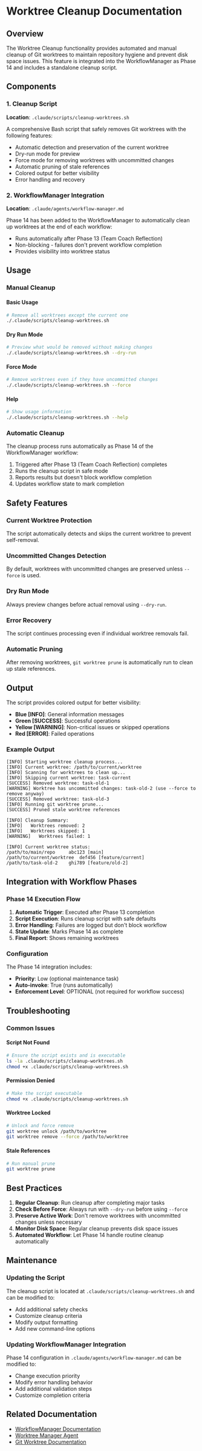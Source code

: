 # Worktree Cleanup Documentation

## Overview

The Worktree Cleanup functionality provides automated and manual cleanup of Git worktrees to maintain repository hygiene and prevent disk space issues. This feature is integrated into the WorkflowManager as Phase 14 and includes a standalone cleanup script.

## Components

### 1. Cleanup Script
**Location**: `.claude/scripts/cleanup-worktrees.sh`

A comprehensive Bash script that safely removes Git worktrees with the following features:
- Automatic detection and preservation of the current worktree
- Dry-run mode for preview
- Force mode for removing worktrees with uncommitted changes
- Automatic pruning of stale references
- Colored output for better visibility
- Error handling and recovery

### 2. WorkflowManager Integration
**Location**: `.claude/agents/workflow-manager.md`

Phase 14 has been added to the WorkflowManager to automatically clean up worktrees at the end of each workflow:
- Runs automatically after Phase 13 (Team Coach Reflection)
- Non-blocking - failures don't prevent workflow completion
- Provides visibility into worktree status

## Usage

### Manual Cleanup

#### Basic Usage
```bash
# Remove all worktrees except the current one
./.claude/scripts/cleanup-worktrees.sh
```

#### Dry Run Mode
```bash
# Preview what would be removed without making changes
./.claude/scripts/cleanup-worktrees.sh --dry-run
```

#### Force Mode
```bash
# Remove worktrees even if they have uncommitted changes
./.claude/scripts/cleanup-worktrees.sh --force
```

#### Help
```bash
# Show usage information
./.claude/scripts/cleanup-worktrees.sh --help
```

### Automatic Cleanup

The cleanup process runs automatically as Phase 14 of the WorkflowManager workflow:

1. Triggered after Phase 13 (Team Coach Reflection) completes
2. Runs the cleanup script in safe mode
3. Reports results but doesn't block workflow completion
4. Updates workflow state to mark completion

## Safety Features

### Current Worktree Protection
The script automatically detects and skips the current worktree to prevent self-removal.

### Uncommitted Changes Detection
By default, worktrees with uncommitted changes are preserved unless `--force` is used.

### Dry Run Mode
Always preview changes before actual removal using `--dry-run`.

### Error Recovery
The script continues processing even if individual worktree removals fail.

### Automatic Pruning
After removing worktrees, `git worktree prune` is automatically run to clean up stale references.

## Output

The script provides colored output for better visibility:
- **Blue [INFO]**: General information messages
- **Green [SUCCESS]**: Successful operations
- **Yellow [WARNING]**: Non-critical issues or skipped operations
- **Red [ERROR]**: Failed operations

### Example Output
```
[INFO] Starting worktree cleanup process...
[INFO] Current worktree: /path/to/current/worktree
[INFO] Scanning for worktrees to clean up...
[INFO] Skipping current worktree: task-current
[SUCCESS] Removed worktree: task-old-1
[WARNING] Worktree has uncommitted changes: task-old-2 (use --force to remove anyway)
[SUCCESS] Removed worktree: task-old-3
[INFO] Running git worktree prune...
[SUCCESS] Pruned stale worktree references

[INFO] Cleanup Summary:
[INFO]   Worktrees removed: 2
[INFO]   Worktrees skipped: 1
[WARNING]   Worktrees failed: 1

[INFO] Current worktree status:
/path/to/main/repo     abc123 [main]
/path/to/current/worktree  def456 [feature/current]
/path/to/task-old-2    ghi789 [feature/old-2]
```

## Integration with Workflow Phases

### Phase 14 Execution Flow

1. **Automatic Trigger**: Executed after Phase 13 completion
2. **Script Execution**: Runs cleanup script with safe defaults
3. **Error Handling**: Failures are logged but don't block workflow
4. **State Update**: Marks Phase 14 as complete
5. **Final Report**: Shows remaining worktrees

### Configuration

The Phase 14 integration includes:
- **Priority**: Low (optional maintenance task)
- **Auto-invoke**: True (runs automatically)
- **Enforcement Level**: OPTIONAL (not required for workflow success)

## Troubleshooting

### Common Issues

#### Script Not Found
```bash
# Ensure the script exists and is executable
ls -la .claude/scripts/cleanup-worktrees.sh
chmod +x .claude/scripts/cleanup-worktrees.sh
```

#### Permission Denied
```bash
# Make the script executable
chmod +x .claude/scripts/cleanup-worktrees.sh
```

#### Worktree Locked
```bash
# Unlock and force remove
git worktree unlock /path/to/worktree
git worktree remove --force /path/to/worktree
```

#### Stale References
```bash
# Run manual prune
git worktree prune
```

## Best Practices

1. **Regular Cleanup**: Run cleanup after completing major tasks
2. **Check Before Force**: Always run with `--dry-run` before using `--force`
3. **Preserve Active Work**: Don't remove worktrees with uncommitted changes unless necessary
4. **Monitor Disk Space**: Regular cleanup prevents disk space issues
5. **Automated Workflow**: Let Phase 14 handle routine cleanup automatically

## Maintenance

### Updating the Script
The cleanup script is located at `.claude/scripts/cleanup-worktrees.sh` and can be modified to:
- Add additional safety checks
- Customize cleanup criteria
- Modify output formatting
- Add new command-line options

### Updating WorkflowManager Integration
Phase 14 configuration in `.claude/agents/workflow-manager.md` can be modified to:
- Change execution priority
- Modify error handling behavior
- Add additional validation steps
- Customize completion criteria

## Related Documentation

- [WorkflowManager Documentation](./../agents/workflow-manager.md)
- [Worktree Manager Agent](./../agents/worktree-manager.md)
- [Git Worktree Documentation](https://git-scm.com/docs/git-worktree)
